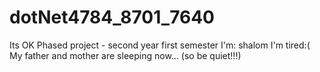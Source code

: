 # dotNet4784_8701_7640
Its OK
Phased project - second year first semester
I'm: shalom
I'm tired:(
My father and mother are sleeping now... (so be quiet!!!)